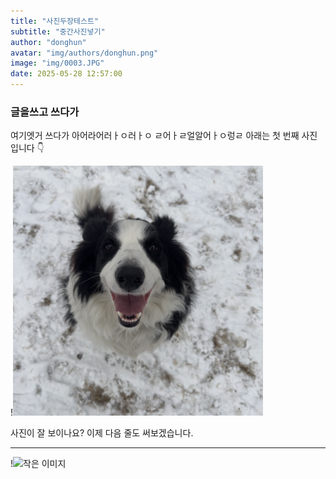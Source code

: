 ```yaml
---
title: "사진두장테스트"
subtitle: "중간사진넣기"
author: "donghun"
avatar: "img/authors/donghun.png"
image: "img/0003.JPG"
date: 2025-05-28 12:57:00
---
```

### 글을쓰고 쓰다가 
여기엣거 쓰다가 
아어라어러ㅏㅇ러ㅏㅇ
ㄹ어ㅏㄹ얼알어ㅏㅇ렁ㄹ
아래는 첫 번째 사진입니다 👇

!<img src="img/0003.JPG" alt="작은 이미지" width="400px">

사진이 잘 보이나요? 이제 다음 줄도 써보겠습니다.

---

!<img src="img/0211.JPGE" alt="작은 이미지" width="300px">